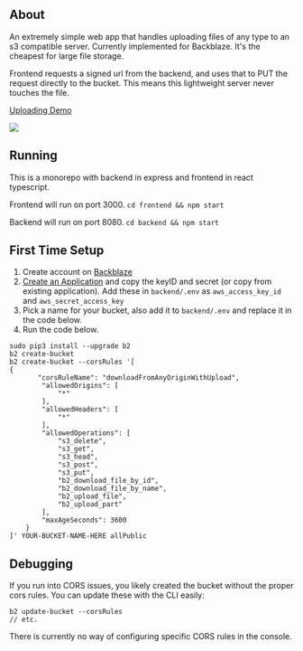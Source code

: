 ## About

An extremely simple web app that handles uploading files of any type to an s3 compatible server. Currently implemented for Backblaze. It's the cheapest for large file storage.

Frontend requests a signed url from the backend, and uses that to PUT the request directly to the bucket. This means this lightweight server never touches the file.

<a href="https://www.loom.com/share/45b67438f10844508772aa5ed0e31f62">
    <p>Uploading Demo</p>
    <img style="max-width:100%" src="https://cdn.loom.com/sessions/thumbnails/45b67438f10844508772aa5ed0e31f62-with-play.gif">
  </a>

## Running

This is a monorepo with backend in express and frontend in react typescript.

Frontend will run on port 3000.
`cd frontend && npm start`

Backend will run on port 8080.
`cd backend && npm start`

## First Time Setup

1. Create account on [Backblaze](https://www.backblaze.com/)
2. [Create an Application](https://secure.backblaze.com/app_keys.htm) and copy the keyID and secret (or copy from existing application). Add these in `backend/.env` as `aws_access_key_id` and `aws_secret_access_key`
3. Pick a name for your bucket, also add it to `backend/.env` and replace it in the code below.
4. Run the code below.

```
sudo pip3 install --upgrade b2
b2 create-bucket
b2 create-bucket --corsRules '[
{
       "corsRuleName": "downloadFromAnyOriginWithUpload",
        "allowedOrigins": [
            "*"
        ],
        "allowedHeaders": [
            "*"
        ],
        "allowedOperations": [
            "s3_delete",
            "s3_get",
            "s3_head",
            "s3_post",
            "s3_put",
            "b2_download_file_by_id",
            "b2_download_file_by_name",
            "b2_upload_file",
            "b2_upload_part"
        ],
        "maxAgeSeconds": 3600
    }
]' YOUR-BUCKET-NAME-HERE allPublic
```

## Debugging

If you run into CORS issues, you likely created the bucket without the proper cors rules. You can update these with the CLI easily:

```
b2 update-bucket --corsRules
// etc.
```

There is currently no way of configuring specific CORS rules in the console.
